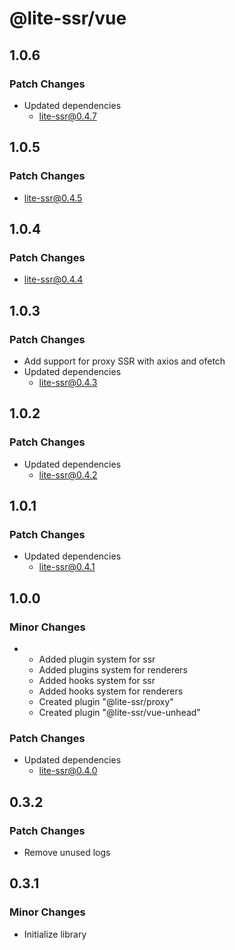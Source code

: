 # @lite-ssr/vue

## 1.0.6

### Patch Changes

- Updated dependencies
  - lite-ssr@0.4.7

## 1.0.5

### Patch Changes

- lite-ssr@0.4.5

## 1.0.4

### Patch Changes

- lite-ssr@0.4.4

## 1.0.3

### Patch Changes

- Add support for proxy SSR with axios and ofetch
- Updated dependencies
  - lite-ssr@0.4.3

## 1.0.2

### Patch Changes

- Updated dependencies
  - lite-ssr@0.4.2

## 1.0.1

### Patch Changes

- Updated dependencies
  - lite-ssr@0.4.1

## 1.0.0

### Minor Changes

- - Added plugin system for ssr
  - Added plugins system for renderers
  - Added hooks system for ssr
  - Added hooks system for renderers
  - Created plugin "@lite-ssr/proxy"
  - Created plugin "@lite-ssr/vue-unhead"

### Patch Changes

- Updated dependencies
  - lite-ssr@0.4.0

## 0.3.2

### Patch Changes

- Remove unused logs

## 0.3.1

### Minor Changes

- Initialize library
